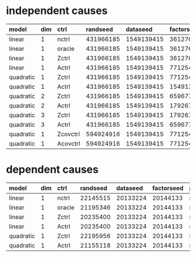 # independent causes

|model|dim|ctrl|randseed|dataseed|factorseed|prior|bias2\*10^{-2}|var\*10^{-2}|mse\*10^{-2}|
|:----|:----|:----|:----|:----|:----|:----|:----|:----|:----|
|linear|1|nctrl|431966185|1549139415|36127605|cauchy|29.86|0.003|29.86|
|linear|1|oracle|431966185|1549139415|36127605|cauchy|1.63|0.001|1.63|
|linear|1|Zctrl|431966185|1549139415|36127605|cauchy|25.18|2.41|27.36|
|linear|1|Actrl|431966185|1549139415|771254748|cauchy|25.40|2.08|27.27|
|quadratic|1|Zctrl|431966185|1549139415|771254748|cauchy|19.10|2.95|21.75|
|quadratic|1|Actrl|431966185|1549139415|1549139415|cauchy|20.60|1.84|22.26|
|quadratic|2|Zctrl|431966185|1549139415|659677507|cauchy|21.04|2.02|22.87|
|quadratic|2|Actrl|431966185|1549139415|179267981|cauchy|20.57|1.90|22.29|
|quadratic|3|Zctrl|431966185|1549139415|179267981|cauchy|23.93|2.81|26.47|
|quadratic|3|Actrl|431966185|1549139415|659677507|cauchy|21.68|2.00|23.48|
|quadratic|1|Zcovctrl|594924916|1549139415|771254748|horseshoe|22.77|0.17|22.93|
|quadratic|1|Acovctrl|594924916|1549139415|771254748|horseshoe|26.99|0.15|27.13|

# dependent causes

|model|dim|ctrl|randseed|dataseed|factorseed|prior|bias2\*10^{-2}|var\*10^{-2}|mse\*10^{-2}|
|:----|:----|:----|:----|:----|:----|:----|:----|:----|:----|
|linear|1|nctrl|22145515|20133224|20144133|normal|65.61|0.58|66.07|
|linear|1|oracle|21195346|20133224|20144133|normal|42.96|0.50|43.35|
|linear|1|Zctrl|20235400|20133224|20144133|normal|44.16|56.87|89.62|
|linear|1|Actrl|20235400|20133224|20144133|normal|43.66|33.49|70.46|
|quadratic|1|Zctrl|22195956|20133224|20144133|normal|46.85|44.75|82.65|
|quadratic|1|Actrl|21155118|20133224|20144133|normal|34.97|24.58|54.64|


